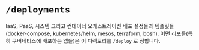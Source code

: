 # `/deployments`

IaaS, PaaS, 시스템 그리고 컨테이너 오케스트레이션 배포 설정들과 템플릿들(docker-compose, kubernetes/helm, mesos, terraform, bosh).
어떤 리포들(특히 쿠버네티스에 배포하는 앱들)은 이 디렉토리를 `/deploy` 로 정합니다.
